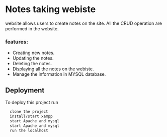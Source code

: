 
# Notes taking webiste

website allows users to create notes on the site. All the CRUD operation are performed in the website.

### features:

- Creating new notes.
- Updating the notes.
- Deleting the notes.
- Displaying all the notes on the webiste. 
- Manage the information in MYSQL database.


## Deployment

To deploy this project run

```bash
  clone the project
  install/start xampp
  start Apache and mysql
  start Apache and mysql
  run the localhost
```


